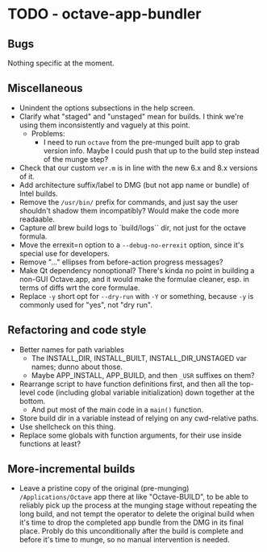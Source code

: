 # TODO - octave-app-bundler

## Bugs

Nothing specific at the moment.

## Miscellaneous

* Unindent the options subsections in the help screen.
* Clarify what "staged" and "unstaged" mean for builds. I think we're using them inconsistently and vaguely at this point.
  * Problems:
    * I need to run `octave` from the pre-munged built app to grab version info. Maybe I could push that up to the build step instead of the munge step?
* Check that our custom `ver.m` is in line with the new 6.x and 8.x versions of it.
* Add architecture suffix/label to DMG (but not app name or bundle) of Intel builds.
* Remove the `/usr/bin/` prefix for commands, and just say the user shouldn't shadow them incompatibly? Would make the code more readaable.
* Capture _all_ brew build logs to `build/logs`` dir, not just for the octave formula.
* Move the errexit=n option to a `--debug-no-errexit` option, since it's special use for developers.
* Remove "..." ellipses from before-action progress messages?
* Make Qt dependency nonoptional? There's kinda no point in building a non-GUI Octave.app, and it would make the formulae cleaner, esp. in terms of diffs wrt the core formulae.
* Replace `-y` short opt for `--dry-run` with `-Y` or something, because `-y` is commonly used for "yes", not "dry run".

## Refactoring and code style

* Better names for path variables
  * The INSTALL_DIR, INSTALL_BUILT, INSTALL_DIR_UNSTAGED var names; dunno about those.
  * Maybe APP_INSTALL, APP_BUILD, and then `_USR` suffixes on them?
* Rearrange script to have function definitions first, and then all the top-level code (including global variable initialization) down together at the bottom.
  * And put most of the main code in a `main()` function.
* Store build dir in a variable instead of relying on any cwd-relative paths.
* Use shellcheck on this thing.
* Replace some globals with function arguments, for their use inside functions at least?

## More-incremental builds

* Leave a pristine copy of the original (pre-munging) `/Applications/Octave` app there at like "Octave-BUILD", to be able to reliably pick up the process at the munging stage without repeating the long build, and not tempt the operator to delete the original build when it's time to drop the completed app bundle from the DMG in its final place. Probly do this unconditionally after the build is complete and before it's time to munge, so no manual intervention is needed.
